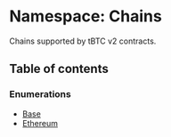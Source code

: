 # Namespace: Chains

Chains supported by tBTC v2 contracts.

## Table of contents

### Enumerations

- [Base](../enums/Chains.Base.md)
- [Ethereum](../enums/Chains.Ethereum.md)
